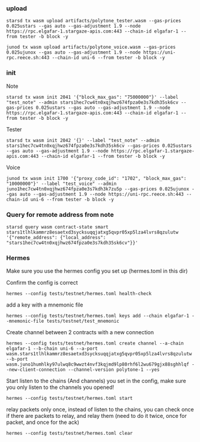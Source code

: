 ### upload

`starsd tx wasm upload artifacts/polytone_tester.wasm --gas-prices 0.025ustars --gas auto --gas-adjustment 1.9 --node https://rpc.elgafar-1.stargaze-apis.com:443 --chain-id elgafar-1 --from tester -b block -y`

`junod tx wasm upload artifacts/polytone_voice.wasm --gas-prices 0.025ujunox --gas auto --gas-adjustment 1.9 --node https://uni-rpc.reece.sh:443 --chain-id uni-6 --from tester -b block -y`

### init

Note

`starsd tx wasm init 2041 '{"block_max_gas": "75000000"}' --label "test_note" --admin stars1hec7cw4tn0xqjhwz674fpza0e3s7kdh35sk6cv --gas-prices 0.025ustars --gas auto --gas-adjustment 1.9 --node https://rpc.elgafar-1.stargaze-apis.com:443 --chain-id elgafar-1 --from tester -b block -y`

Tester

`starsd tx wasm init 2042 '{}' --label "test_note" --admin stars1hec7cw4tn0xqjhwz674fpza0e3s7kdh35sk6cv --gas-prices 0.025ustars --gas auto --gas-adjustment 1.9 --node https://rpc.elgafar-1.stargaze-apis.com:443 --chain-id elgafar-1 --from tester -b block -y`

Voice

`junod tx wasm init 1700 '{"proxy_code_id": "1702", "block_max_gas": "10000000"}' --label "test_voice" --admin juno1hec7cw4tn0xqjhwz674fpza0e3s7kdh3k7zu5p --gas-prices 0.025ujunox --gas auto --gas-adjustment 1.9 --node https://uni-rpc.reece.sh:443 --chain-id uni-6 --from tester -b block -y`

### Query for remote address from note

`starsd query wasm contract-state smart stars1tlhlkammrz8esaetxd3sycksuqqjatxg5qvpr05xp5lza4lvrs8qzulutw '{"remote_address": {"local_address": "stars1hec7cw4tn0xqjhwz674fpza0e3s7kdh35sk6cv"}}'`

### Hermes

Make sure you use the hermes config you set up (hermes.toml in this dir)

Confirm the config is correct

`hermes --config tests/testnet/hermes.toml health-check`

add a key with a mnemonic file

`hermes --config tests/testnet/hermes.toml keys add --chain elgafar-1 --mnemonic-file tests/testnet/test_mnemonic`

Create channel between 2 contracts with a new connection

`hermes --config tests/testnet/hermes.toml create channel --a-chain elgafar-1 --b-chain uni-6 --a-port wasm.stars1tlhlkammrz8esaetxd3sycksuqqjatxg5qvpr05xp5lza4lvrs8qzulutw --b-port wasm.juno1humhlky97ulwq8c9wwzt4nvf3kqjmd9lp80rhf6l2wu679gjx88sghhlqf --new-client-connection --channel-version polytone-1 --yes`

Start listen to the chains (And channels) you set in the config, make sure you only listen to the channels you opened!

`hermes --config tests/testnet/hermes.toml start`

relay packets only once, instead of listen to the chains, you can check once if there are packets to relay, and relay them (need to do it twice, once for packet, and once for the ack)

`hermes --config tests/testnet/hermes.toml clear`
